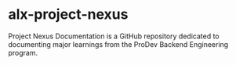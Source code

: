 # alx-project-nexus
Project Nexus Documentation is a GitHub repository dedicated to documenting major learnings from the ProDev Backend Engineering program.
